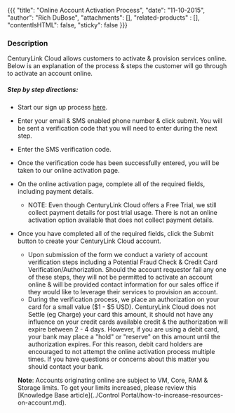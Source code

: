 {{{
  "title": "Online Account Activation Process",
  "date": "11-10-2015",
  "author": "Rich DuBose",
  "attachments": [],
  "related-products" : [],
  "contentIsHTML": false,
  "sticky": false
}}}

### Description

CenturyLink Cloud allows customers to activate & provision services online.  Below is an explanation of the process & steps the customer will go through to activate an account online.

##### Step by step directions:

* Start our sign up process [here](https://www.ctl.io/?create_account=true).
* Enter your email & SMS enabled phone number & click submit.  You will be sent a verification code that you will need to enter during the next step.
* Enter the SMS verification code.
* Once the verification code has been successfully entered, you will be taken to our online activation page.
* On the online activation page, complete all of the required fields, including payment details.
  * NOTE: Even though CenturyLink Cloud offers a Free Trial, we still collect payment details for post trial usage.  There is not an online activation option available that does not collect payment details.
* Once you have completed all of the required fields, click the Submit button to create your CenturyLink Cloud account.
  * Upon submission of the form we conduct a variety of account verification steps including a Potential Fraud Check & Credit Card Verification/Authorization.  Should the account requestor fail any one of these steps, they will not be permitted to activate an account online & will be provided contact information for our sales office if they would like to leverage their services to provision an account.
  * During the verification process, we place an authorization on your card for a small value ($1 - $5 USD).  CenturyLink Cloud does not Settle (eg Charge) your card this amount, it should not have any influence on your credit cards available credit & the authorization will expire between 2 - 4 days.  However, if you are using a debit card, your bank may place a "hold" or "reserve" on this amount until the authorization expires.  For this reason, debit card holders are encouraged to not attempt the online activation process multiple times.  If you have questions or concerns about this matter you should contact your bank.

  **Note**: Accounts originating online are subject to VM, Core, RAM & Storage limits. To get your limits increased, please review this [Knowledge Base article](../Control Portal/how-to-increase-resources-on-account.md).
